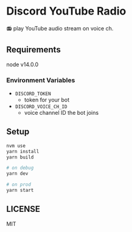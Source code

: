 # Discord YouTube Radio

:radio: play YouTube audio stream on voice ch.

## Requirements

node v14.0.0

### Environment Variables

- `DISCORD_TOKEN`
  - token for your bot
- `DISCORD_VOICE_CH_ID`
  - voice channel ID the bot joins

## Setup

```sh
nvm use
yarn install
yarn build

# on debug
yarn dev

# on prod
yarn start
```

## LICENSE

MIT
